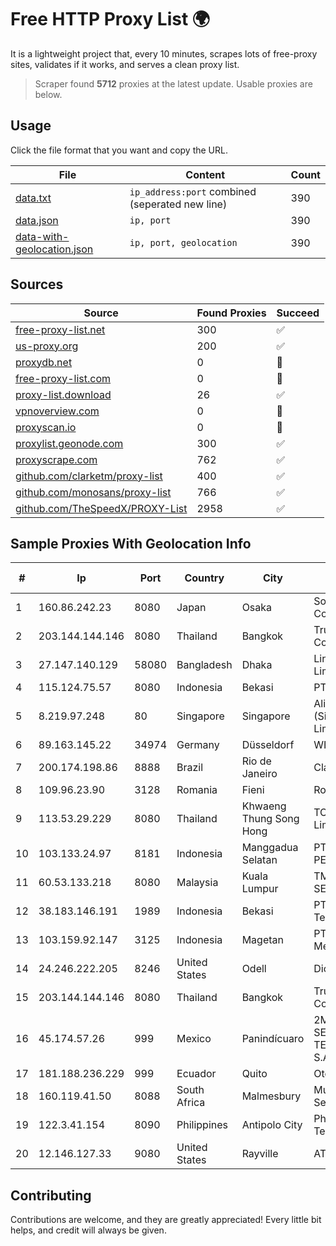 
# Free HTTP Proxy List 🌍

It is a lightweight project that, every 10 minutes, scrapes lots of free-proxy sites, validates if it works, and serves a clean proxy list.


> Scraper found **5712** proxies at the latest update. Usable proxies are below.

## Usage

Click the file format that you want and copy the URL.


|File|Content|Count|
|----|-------|-----|
|[data.txt](https://raw.githubusercontent.com/themiralay/Proxy-List-World/master/data.txt)|`ip_address:port` combined (seperated new line)|390|
|[data.json](https://raw.githubusercontent.com/themiralay/Proxy-List-World/master/data.json)|`ip, port`|390|
|[data-with-geolocation.json](https://raw.githubusercontent.com/themiralay/Proxy-List-World/master/data-with-geolocation.json)|`ip, port, geolocation`|390|

## Sources

|Source|Found Proxies|Succeed|
|------|-------------|-------|
|[free-proxy-list.net](https://free-proxy-list.net)|300|✅|
|[us-proxy.org](https://www.us-proxy.org)|200|✅|
|[proxydb.net](http://proxydb.net)|0|🚫|
|[free-proxy-list.com](https://free-proxy-list.com/?page=&port=&type%5B%5D=http&type%5B%5D=https&up_time=0&search=Search)|0|🚫|
|[proxy-list.download](https://www.proxy-list.download/HTTP)|26|✅|
|[vpnoverview.com](https://vpnoverview.com/privacy/anonymous-browsing/free-proxy-servers)|0|🚫|
|[proxyscan.io](https://www.proxyscan.io)|0|🚫|
|[proxylist.geonode.com](https://proxylist.geonode.com/api/proxy-list?limit=300&page=1&sort_by=lastChecked&sort_type=desc&protocols=http,https)|300|✅|
|[proxyscrape.com](https://api.proxyscrape.com/v2/?request=displayproxies&protocol=http&timeout=10000&country=all&ssl=all&anonymity=all)|762|✅|
|[github.com/clarketm/proxy-list](https://raw.githubusercontent.com/clarketm/proxy-list/master/proxy-list-raw.txt)|400|✅|
|[github.com/monosans/proxy-list](https://raw.githubusercontent.com/monosans/proxy-list/main/proxies/http.txt)|766|✅|
|[github.com/TheSpeedX/PROXY-List](https://raw.githubusercontent.com/TheSpeedX/PROXY-List/master/http.txt)|2958|✅|


## Sample Proxies With Geolocation Info

|#|Ip|Port|Country|City|Internet Service Provider|
|-|--|----|-------|----|-------------------------|
|1|160.86.242.23|8080|Japan|Osaka|Sony Network Communications Inc|
|2|203.144.144.146|8080|Thailand|Bangkok|True Internet Corporation CO. Ltd.|
|3|27.147.140.129|58080|Bangladesh|Dhaka|Link3 Technologies Limited|
|4|115.124.75.57|8080|Indonesia|Bekasi|PT Remala Abadi|
|5|8.219.97.248|80|Singapore|Singapore|Alibaba Cloud (Singapore) Private Limited|
|6|89.163.145.22|34974|Germany|Düsseldorf|WIIT AG|
|7|200.174.198.86|8888|Brazil|Rio de Janeiro|Claro S.A|
|8|109.96.23.90|3128|Romania|Fieni|Romtelecom|
|9|113.53.29.229|8080|Thailand|Khwaeng Thung Song Hong|TOT Public Company Limited|
|10|103.133.24.97|8181|Indonesia|Manggadua Selatan|PT PHATRIA INTI PERSADA|
|11|60.53.133.218|8080|Malaysia|Kuala Lumpur|TM TECHNOLOGY SERVICES SDN BHD|
|12|38.183.146.191|1989|Indonesia|Bekasi|PT Ikhlas Cipta Teknologi|
|13|103.159.92.147|3125|Indonesia|Magetan|PT Chandela Lintas Media|
|14|24.246.222.205|8246|United States|Odell|Diode Cable Company|
|15|203.144.144.146|8080|Thailand|Bangkok|True Internet Corporation CO. Ltd.|
|16|45.174.57.26|999|Mexico|Panindícuaro|2M INGENIERIA Y SERVICIOS EN TELECOMUNICACIONES S.A. DE C.V|
|17|181.188.236.229|999|Ecuador|Quito|Otecel S.A|
|18|160.119.41.50|8088|South Africa|Malmesbury|Municipal Network Services|
|19|122.3.41.154|8090|Philippines|Antipolo City|Philippine Long Distance Telephone Co.|
|20|12.146.127.33|9080|United States|Rayville|AT&T Services, Inc.|



## Contributing

Contributions are welcome, and they are greatly appreciated! Every
little bit helps, and credit will always be given.

